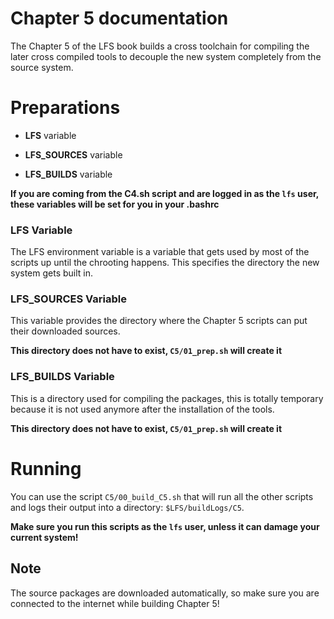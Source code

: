 # Chapter 5 documentation

The Chapter 5 of the LFS book builds a cross toolchain for compiling the later cross compiled tools to decouple the new system completely from the source system.

# Preparations

- **LFS** variable

- **LFS_SOURCES** variable

- **LFS_BUILDS** variable

**If you are coming from the C4.sh script and are logged in as the `lfs` user, these variables will be set for you in your .bashrc**

### LFS Variable

The LFS environment variable is a variable that gets used by most of the scripts up until the chrooting happens. This specifies the directory the new system gets built in.

### LFS_SOURCES Variable

This variable provides the directory where the Chapter 5 scripts can put their downloaded sources.

**This directory does not have to exist, `C5/01_prep.sh` will create it**

### LFS_BUILDS Variable

This is a directory used for compiling the packages, this is totally temporary because it is not used anymore after the installation of the tools.

**This directory does not have to exist, `C5/01_prep.sh` will create it**

# Running

You can use the script `C5/00_build_C5.sh` that will run all the other scripts and logs their output into a directory: `$LFS/buildLogs/C5`.

**Make sure you run this scripts as the `lfs` user, unless it can damage your current system!**

## Note

The source packages are downloaded automatically, so make sure you are connected to the internet while building Chapter 5!
